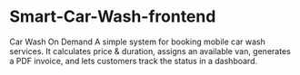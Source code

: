 # Smart-Car-Wash-frontend
Car Wash On Demand A simple system for booking mobile car wash services. It calculates price &amp; duration, assigns an available van, generates a PDF invoice, and lets customers track the status in a dashboard.
